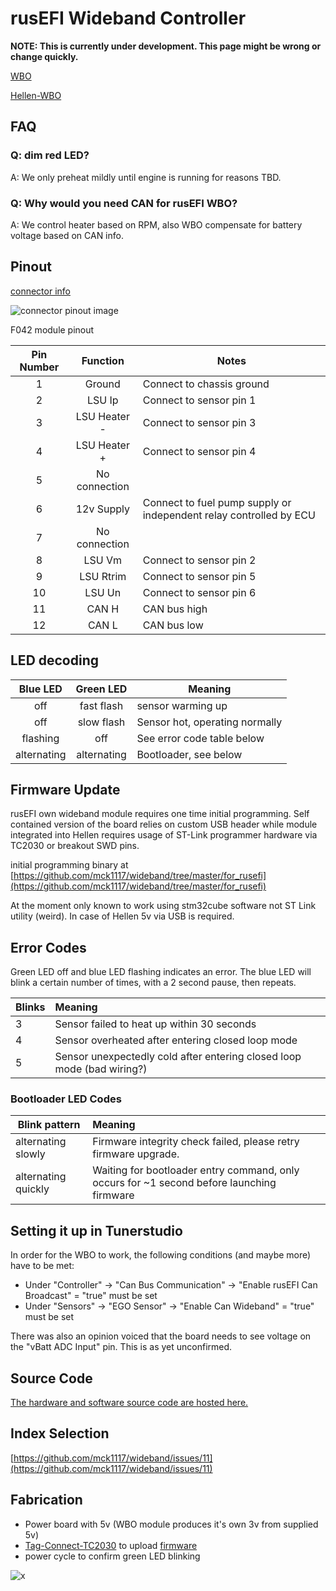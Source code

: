 # rusEFI Wideband Controller

**NOTE: This is currently under development.  This page might be wrong or change quickly.**

[WBO](WBO)

[Hellen-WBO](Hellen-WBO)

## FAQ

### Q: dim red LED?

A: We only preheat mildly until engine is running for reasons TBD.

### Q: Why would you need CAN for rusEFI WBO?

A: We control heater based on RPM, also WBO compensate for battery voltage based on CAN info.

## Pinout

[connector info](https://rusefi.com/forum/viewtopic.php?p=43705#p43705)

![connector pinout image](https://imgur.com/LvCaQ1o.jpg)

F042 module pinout

| Pin Number | Function | Notes |
|:---:|:---:| ---|
| 1 | Ground | Connect to chassis ground |
| 2 | LSU Ip | Connect to sensor pin 1 |
| 3 | LSU Heater - | Connect to sensor pin 3 |
| 4 | LSU Heater + | Connect to sensor pin 4 |
| 5 | No connection | |
| 6 | 12v Supply | Connect to fuel pump supply or independent relay controlled by ECU |
| 7 | No connection | |
| 8 | LSU Vm | Connect to sensor pin 2 |
| 9 | LSU Rtrim | Connect to sensor pin 5 |
| 10 | LSU Un | Connect to sensor pin 6 |
| 11 | CAN H | CAN bus high |
| 12 | CAN L | CAN bus low |

## LED decoding

| Blue LED | Green LED | Meaning |
|:--------:|:---------:| -----|
| off | fast flash | sensor warming up |
| off | slow flash | Sensor hot, operating normally |
| flashing | off | See error code table below |
| alternating | alternating | Bootloader, see below |

## Firmware Update

rusEFI own wideband module requires one time initial programming. Self contained version of the board relies on custom USB header while module integrated into Hellen requires usage of ST-Link programmer hardware via TC2030 or breakout SWD pins.

initial programming binary at [https://github.com/mck1117/wideband/tree/master/for_rusefi](https://github.com/mck1117/wideband/tree/master/for_rusefi)

At the moment only known to work using stm32cube software not ST Link utility (weird). In case of Hellen 5v via USB is required.

## Error Codes

Green LED off and blue LED flashing indicates an error.  The blue LED will blink a certain number of times, with a 2 second pause, then repeats.

| Blinks | Meaning |
| --- |:--- |
| 3 | Sensor failed to heat up within 30 seconds |
| 4 | Sensor overheated after entering closed loop mode |
| 5 | Sensor unexpectedly cold after entering closed loop mode (bad wiring?) |

### Bootloader LED Codes

| Blink pattern | Meaning |
| --- |:--- |
| alternating slowly | Firmware integrity check failed, please retry firmware upgrade. |
| alternating quickly | Waiting for bootloader entry command, only occurs for ~1 second before launching firmware |

## Setting it up in Tunerstudio

In order for the WBO to work, the following conditions (and maybe more) have to be met:

* Under "Controller" -> "Can Bus Communication" -> "Enable rusEFI Can Broadcast" = "true" must be set
* Under "Sensors" -> "EGO Sensor" -> "Enable Can Wideband" = "true" must be set

There was also an opinion voiced that the board needs to see voltage on the "vBatt ADC Input" pin. This is as yet unconfirmed.

## Source Code

[The hardware and software source code are hosted here.](https://github.com/mck1117/wideband)

## Index Selection

[https://github.com/mck1117/wideband/issues/11](https://github.com/mck1117/wideband/issues/11)

## Fabrication

* Power board with 5v (WBO module produces it's own 3v from supplied 5v)
* [Tag-Connect-TC2030](Tag-Connect-TC2030) to upload [firmware](https://github.com/mck1117/wideband/blob/master/for_rusefi/wideband_image_with_bl.bin)
* power cycle to confirm green LED blinking

![x](Hardware/Hellen/hellen-wbo-F042-soldering-map.jpg)
